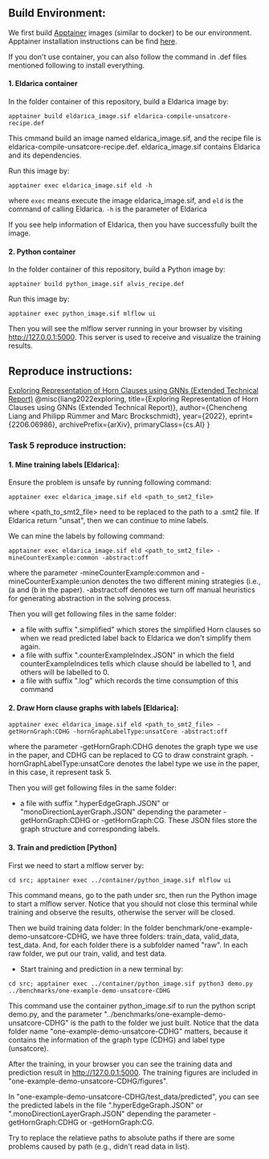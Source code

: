 

## Build Environment:


We first build [Apptainer](https://apptainer.org/docs/admin/main/index.html) images (similar to docker) to be our environment.
Apptainer installation instructions can be find [here](https://apptainer.org/docs/admin/main/installation.html).

If you don't use container, you can also follow the command in .def files mentioned following to install everything.

#### 1. Eldarica container
In the folder container of this repository, build a Eldarica image by:
```
apptainer build eldarica_image.sif eldarica-compile-unsatcore-recipe.def
```
This cmmand build an image named eldarica_image.sif, and the recipe file is eldarica-compile-unsatcore-recipe.def.
eldarica_image.sif contains Eldarica and its dependencies.

Run this image by:
```
apptainer exec eldarica_image.sif eld -h
```
where `exec` means execute the image eldarica_image.sif, and `eld` is the command of calling Eldarica. `-h` is the parameter of Eldarica

If you see help information of Eldarica, then you have successfully built the image.


#### 2. Python container
In the folder container of this repository, build a Python image by:
```
apptainer build python_image.sif alvis_recipe.def
```
Run this image by:
```
apptainer exec python_image.sif mlflow ui
```
Then you will see the mlflow server running in your browser 
by visiting http://127.0.0.1:5000. This server is used to receive and visualize the training results.

## Reproduce instructions:

[Exploring Representation of Horn Clauses using GNNs (Extended Technical Report)](https://arxiv.org/abs/2206.06986)
@misc{liang2022exploring,
      title={Exploring Representation of Horn Clauses using GNNs (Extended Technical Report)}, 
      author={Chencheng Liang and Philipp Rümmer and Marc Brockschmidt},
      year={2022},
      eprint={2206.06986},
      archivePrefix={arXiv},
      primaryClass={cs.AI}
}
### Task 5 reproduce instruction:






#### 1. Mine training labels [Eldarica]:
      
Ensure the problem is unsafe by running following command:
```
apptainer exec eldarica_image.sif eld <path_to_smt2_file>
```
where <path_to_smt2_file> need to be replaced to the path to a .smt2 file.
If Eldarica return "unsat", then we can continue to mine labels.

We can mine the labels by following command:
```
apptainer exec eldarica_image.sif eld <path_to_smt2_file> -mineCounterExample:common -abstract:off
```
where the parameter -mineCounterExample:common and -mineCounterExample:union denotes the two different mining strategies (i.e., (a and (b in the paper).
-abstract:off denotes we turn off manual heuristics for generating abstraction in the solving process.

Then you will get following files in the same folder:
* a file with suffix ".simplified" which stores the simplified Horn clauses so when we read predicted label back to Eldarica we don't simplify them again.
* a file with suffix ".counterExampleIndex.JSON" in which the field counterExampleIndices tells which clause should be labelled to 1, and others will be labelled to 0.
* a file with suffix ".log" which records the time consumption of this command 

#### 2. Draw Horn clause graphs with labels [Eldarica]: 
   
```
apptainer exec eldarica_image.sif eld <path_to_smt2_file> -getHornGraph:CDHG -hornGraphLabelType:unsatCore -abstract:off
```
where the parameter -getHornGraph:CDHG denotes the graph type we use in the paper, and CDHG can be replaced to CG to draw constraint graph.
-hornGraphLabelType:unsatCore denotes the label type we use in the paper, in this case, it represent task 5.
   
Then you will get following files in the same folder:
* a file with suffix ".hyperEdgeGraph.JSON" or "monoDirectionLayerGraph.JSON" depending the parameter -getHornGraph:CDHG or -getHornGraph:CG.
These JSON files store the graph structure and corresponding labels.


#### 3. Train and prediction [Python] 
First we need to start a mlflow server by:
```
cd src; apptainer exec ../container/python_image.sif mlflow ui
```
This command means, go to the path under src, then run the Python image to start a mlflow server.
Notice that you should not close this terminal while training and observe the results, otherwise the server will be closed.

Then we build training data folder:
In the folder benchmark/one-example-demo-unsatcore-CDHG, we have three folders: train_data, valid_data, test_data.
And, for each folder there is a subfolder named "raw".
In each raw folder, we put our train, valid, and test data.


* Start training and prediction in a new terminal by:
```
cd src; apptainer exec ../container/python_image.sif python3 demo.py ../benchmarks/one-example-demo-unsatcore-CDHG
```
This command use the container python_image.sif to run the python script demo.py, and the parameter "../benchmarks/one-example-demo-unsatcore-CDHG" is the path to the folder we just built.
Notice that the data folder name "one-example-demo-unsatcore-CDHG" matters, because it contains the information of the graph type (CDHG) and label type (unsatcore).

After the training, in your browser you can see the training data and prediction result in http://127.0.0.1:5000.
The training figures are included in "one-example-demo-unsatcore-CDHG/figures".

In "one-example-demo-unsatcore-CDHG/test_data/predicted", you can see the predicted labels in the file ".hyperEdgeGraph.JSON" or ".monoDirectionLayerGraph.JSON" depending the parameter -getHornGraph:CDHG or -getHornGraph:CG.

Try to replace the relatieve paths to absolute paths 
if there are some problems caused by path (e.g., didn't read data in list).